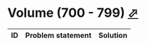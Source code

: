 # Volume (700 - 799) [⬀](http://acm.sgu.ru/olimp/problemset.php?contest=0&volume=7)

| ID | Problem statement | Solution |
|----|-------------------|----------|

